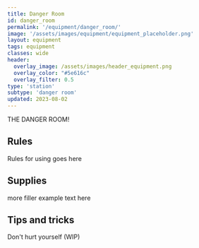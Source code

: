 ```yaml
---
title: Danger Room
id: danger_room
permalink: '/equipment/danger_room/'
image: '/assets/images/equipment/equipment_placeholder.png'
layout: equipment
tags: equipment
classes: wide
header:
  overlay_image: /assets/images/header_equipment.png
  overlay_color: "#5e616c"
  overlay_filter: 0.5
type: 'station'
subtype: 'danger room'
updated: 2023-08-02
---
```


THE DANGER ROOM!


## Rules

Rules for using goes here

## Supplies

more filler example text here

## Tips and tricks
Don't hurt yourself (WIP)